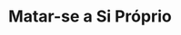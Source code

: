 ---
ref: sol-010-0042
title: "Matar-se a Si Próprio"
author_name: ["Estúdios P.E.A."]
publisher: ["Publicações Europa América"]
year: "y1966"
origin: ["Portugal"]
formats: ["book-cover"]
disciplines: ["graphic-design"]
tags:
layout: artifact
status: ["scan"]
published: false
int_published: false
image_count:
date_added: 2023-06-16
batch:
---